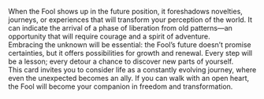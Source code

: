 When the Fool shows up in the future position, it foreshadows novelties, journeys, or experiences that will transform your perception of the world. It can indicate the arrival of a phase of liberation from old patterns—an opportunity that will require courage and a spirit of adventure.  
Embracing the unknown will be essential: the Fool’s future doesn’t promise certainties, but it offers possibilities for growth and renewal. Every step will be a lesson; every detour a chance to discover new parts of yourself.  
This card invites you to consider life as a constantly evolving journey, where even the unexpected becomes an ally. If you can walk with an open heart, the Fool will become your companion in freedom and transformation.
